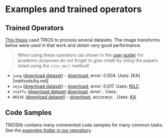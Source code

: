 # Examples and trained operators

## Trained Operators

[This thesis](http://www.teses.usp.br/teses/disponiveis/45/45134/tde-21082017-111455/en.php) used TRIOS to process several datasets. The image transforms below were used in that work and obtain very good performance. 

> When using these operators (as shown in the [user guide](user-guide/using_trained_operators.md)) for academic purposes do not forget to give credit by citing the papers listed using the `cite_me()` method! 

* `jung` ([download dataset](http://vision.ime.usp.br/projects/trios/)) - [download](examples/trained-jung.op.gz), error: 0.004. Uses: [KA][methods/ka.md]
* `veja` ([download dataset](http://vision.ime.usp.br/projects/trios/)) - [download](examples/trained-veja.op.gz), error: 0.017. Uses: [NILC](methods/nilc.md)
* `staffs` ([download dataset](http://www.cvc.uab.es/cvcmuscima/competition2013/index.htm) [download](examples/trained-staffs.op.gz). error: . Uses: 
* `DRIVE` ([download dataset](https://www.isi.uu.nl/Research/Databases/DRIVE/)) - [download](examples/trained-drive.op.gz), accuracy: . Uses: [KA](methods/ka.md) 



## Code Samples

TRIOSlib contains many commented code samples for many common tasks. See the 
[examples folder in our repository](http://www.github.com/trioslib/trios/tree/master/examples).
